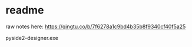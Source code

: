 # readme

raw notes here:
<https://qingtu.co/b/7f6278a1c9bd4b35b8f9340cf40f5a25>

pyside2-designer.exe
